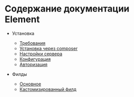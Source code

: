 # Содержание документации Element

- Установка
  - [Требования](/documentation/installation.md#требования)
  - [Установка через composer](/documentation/installation.md#установка-через-composer)
  - [Настройки сервера](/documentation/installation.md#настройки-сервера)
  - [Конфигурация](/documentation/installation.md#конфигурация)
  - [Авторизация](/documentation/installation.md#авторизация)

- Филды
  - [Основное](/documentation/fields.md)
  - [Кастомизированный филд](/documentation/customfield.md)



